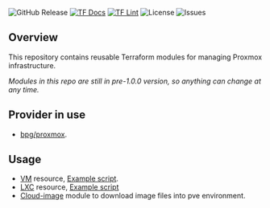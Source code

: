 ![GitHub Release](https://img.shields.io/github/v/release/shakir85/Terraform-Modules) [![TF Docs](https://github.com/shakir85/Terraform-Modules/actions/workflows/docs.yml/badge.svg)](https://github.com/shakir85/Terraform-Modules/actions/workflows/docs.yml) [![TF Lint](https://github.com/shakir85/Terraform-Modules/actions/workflows/lint.yml/badge.svg)](https://github.com/shakir85/Terraform-Modules/actions/workflows/lint.yml) ![License](https://img.shields.io/github/license/shakir85/Terraform-Modules) ![Issues](https://img.shields.io/github/issues/shakir85/Terraform-Modules)

## Overview

This repository contains reusable Terraform modules for managing Proxmox infrastructure.

*Modules in this repo are still in pre-1.0.0 version, so anything can change at any time.*

## Provider in use

- [bpg/proxmox](https://registry.terraform.io/providers/bpg/proxmox/latest).

## Usage

- [VM](proxmox/vm/) resource, [Example script](./usage/proxmox.vm.md).
- [LXC](proxmox/lxc/) resource, [Example script](./usage/proxmox.lxc.md)
- [Cloud-image](proxmox/cloud-img-download/) module to download image files into pve environment.
